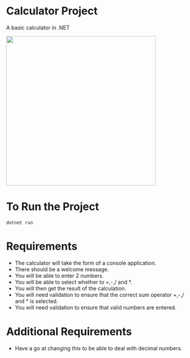 # Calculator Project
A basic calculator in .NET

<img src="https://user-images.githubusercontent.com/83829719/193551704-ea22913d-a278-480e-adaa-1676bce1f643.png" width="400">

# To Run the Project
`dotnet run`

# Requirements
- The calculator will take the form of a console application.
- There should be a welcome message.
- You will be able to enter 2 numbers.
- You will be able to select whether to +,-,/ and *.
- You will then get the result of the calculation.
- You will need validation to ensure that the correct sum operator +,-,/ and *  is selected.
- You will need validation to ensure that valid numbers are entered.

# Additional Requirements
- Have a go at changing this to be able to deal with decimal numbers. 
